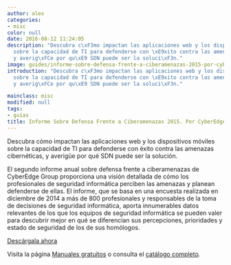 ```yaml
---
author: alex
categories:
- misc
color: null
date: 2016-08-12 11:24:05
description: "Descubra c\xF3mo impactan las aplicaciones web y los dispositivos m\xF3viles
  sobre la capacidad de TI para defenderse con \xE9xito contra las amenazas cibern\xE9ticas,
  y averig\xFCe por qu\xE9 SDN puede ser la soluci\xF3n."
image: guides/informe-sobre-defensa-frente-a-ciberamenazas-2015-por-cyberedge-group-full.jpg
introduction: "Descubra c\xF3mo impactan las aplicaciones web y los dispositivos m\xF3viles
  sobre la capacidad de TI para defenderse con \xE9xito contra las amenazas cibern\xE9ticas,
  y averig\xFCe por qu\xE9 SDN puede ser la soluci\xF3n."

mainclass: misc
modified: null
tags:
- guias
title: Informe Sobre Defensa Frente a Ciberamenazas 2015. Por CyberEdge Group
---
```


<figure>
   <amp-img on="tap:lightbox1" role="button" tabindex="0" layout="responsive" src="/img/guides/informe-sobre-defensa-frente-a-ciberamenazas-2015-por-cyberedge-group-centered.jpg" alt="{{ title }}" title="{{ title }}" width="800" height="420">
   </amp-img>
</figure>


Descubra cómo impactan las aplicaciones web y los dispositivos móviles sobre la capacidad de TI para defenderse con éxito contra las amenazas cibernéticas, y averigüe por qué SDN puede ser la solución.

<!--more--><!--ad-->

El segundo informe anual sobre defensa frente a ciberamenazas de CyberEdge Group proporciona una visión detallada de cómo los profesionales de seguridad informática perciben las amenazas y planean defenderse de ellas. El informe, que se basa en una encuesta realizada en diciembre de 2014 a más de 800 profesionales y responsables de la toma de decisiones de seguridad informática, aporta innumerables datos relevantes de los que los equipos de seguridad informática se pueden valer para descubrir mejor en qué se diferencian sus percepciones, prioridades y estado de seguridad de los de sus homólogos.

<div class="button-post">
  <a href="http://bashyc-blogspot.tradepub.com/c/pubRD.mpl?sr=oc&_t=oc:&qf=w_ct237" target="_blank">Descárgala ahora</a>
</div>

Visita la página [Manuales gratuitos][1] o consulta el [catálogo completo][2].

[1]: https://elbauldelprogramador.com/manuales-gratuitos/
[2]: http://elbauldelprogramador.tradepub.com/category/information-technology/1207/ "Catálogo completo de Guías gratuítas "
